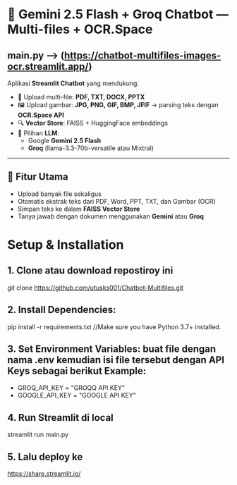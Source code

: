 # 🤖 Gemini 2.5 Flash + Groq Chatbot — Multi-files + OCR.Space
## main.py --> (https://chatbot-multifiles-images-ocr.streamlit.app/)

Aplikasi **Streamlit Chatbot** yang mendukung:
- 📄 Upload multi-file: **PDF, TXT, DOCX, PPTX**
- 🖼️ Upload gambar: **JPG, PNG, GIF, BMP, JFIF** → parsing teks dengan **OCR.Space API**
- 🔍 **Vector Store**: FAISS + HuggingFace embeddings
- 🤖 Pilihan **LLM**:
  - Google **Gemini 2.5 Flash**
  - **Groq** (llama-3.3-70b-versatile atau Mixtral)

---

## 🚀 Fitur Utama
- Upload banyak file sekaligus
- Otomatis ekstrak teks dari PDF, Word, PPT, TXT, dan Gambar (OCR)
- Simpan teks ke dalam **FAISS Vector Store**
- Tanya jawab dengan dokumen menggunakan **Gemini** atau **Groq**


# Setup & Installation

## 1. Clone atau download repostiroy ini
git clone https://github.com/utusks001/Chatbot-Multifiles.git

## 2. Install Dependencies:
pip install -r requirements.txt
//Make sure you have Python 3.7+ installed.

## 3. Set Environment Variables: buat file dengan nama .env kemudian isi file tersebut dengan API Keys sebagai berikut Example:
- GROQ_API_KEY = "GROQQ API KEY"
- GOOGLE_API_KEY = "GOOGLE API KEY"

## 4. Run Streamlit di local
streamlit run main.py

## 5. Lalu deploy ke 
https://share.streamlit.io/
